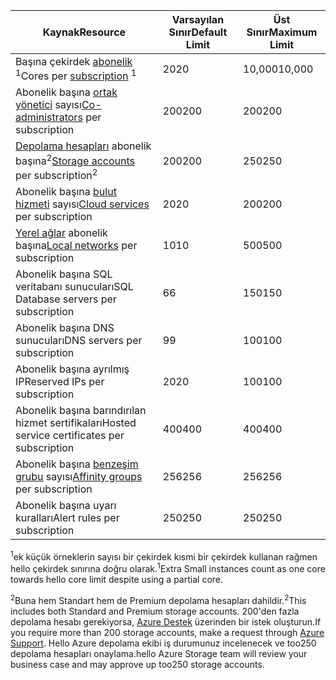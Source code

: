 | <span data-ttu-id="08fe1-101">Kaynak</span><span class="sxs-lookup"><span data-stu-id="08fe1-101">Resource</span></span> | <span data-ttu-id="08fe1-102">Varsayılan Sınır</span><span class="sxs-lookup"><span data-stu-id="08fe1-102">Default Limit</span></span> | <span data-ttu-id="08fe1-103">Üst Sınır</span><span class="sxs-lookup"><span data-stu-id="08fe1-103">Maximum Limit</span></span> |
| --- | --- | --- |
| <span data-ttu-id="08fe1-104">Başına çekirdek [abonelik](../articles/billing-buy-sign-up-azure-subscription.md) <sup>1</sup></span><span class="sxs-lookup"><span data-stu-id="08fe1-104">Cores per [subscription](../articles/billing-buy-sign-up-azure-subscription.md) <sup>1</sup></span></span> |<span data-ttu-id="08fe1-105">20</span><span class="sxs-lookup"><span data-stu-id="08fe1-105">20</span></span> |<span data-ttu-id="08fe1-106">10,000</span><span class="sxs-lookup"><span data-stu-id="08fe1-106">10,000</span></span> |
| <span data-ttu-id="08fe1-107">Abonelik başına [ortak yönetici](../articles/billing-add-change-azure-subscription-administrator.md) sayısı</span><span class="sxs-lookup"><span data-stu-id="08fe1-107">[Co-administrators](../articles/billing-add-change-azure-subscription-administrator.md) per subscription</span></span> |<span data-ttu-id="08fe1-108">200</span><span class="sxs-lookup"><span data-stu-id="08fe1-108">200</span></span> |<span data-ttu-id="08fe1-109">200</span><span class="sxs-lookup"><span data-stu-id="08fe1-109">200</span></span> |
| <span data-ttu-id="08fe1-110">[Depolama hesapları](../articles/storage/common/storage-create-storage-account.md) abonelik başına<sup>2</sup></span><span class="sxs-lookup"><span data-stu-id="08fe1-110">[Storage accounts](../articles/storage/common/storage-create-storage-account.md) per subscription<sup>2</sup></span></span> |<span data-ttu-id="08fe1-111">200</span><span class="sxs-lookup"><span data-stu-id="08fe1-111">200</span></span> |<span data-ttu-id="08fe1-112">250</span><span class="sxs-lookup"><span data-stu-id="08fe1-112">250</span></span> |
| <span data-ttu-id="08fe1-113">Abonelik başına [bulut hizmeti](../articles/cloud-services/cloud-services-choose-me.md) sayısı</span><span class="sxs-lookup"><span data-stu-id="08fe1-113">[Cloud services](../articles/cloud-services/cloud-services-choose-me.md) per subscription</span></span> |<span data-ttu-id="08fe1-114">20</span><span class="sxs-lookup"><span data-stu-id="08fe1-114">20</span></span> |<span data-ttu-id="08fe1-115">200</span><span class="sxs-lookup"><span data-stu-id="08fe1-115">200</span></span> |
| <span data-ttu-id="08fe1-116">[Yerel ağlar](http://msdn.microsoft.com/library/jj157100.aspx) abonelik başına</span><span class="sxs-lookup"><span data-stu-id="08fe1-116">[Local networks](http://msdn.microsoft.com/library/jj157100.aspx) per subscription</span></span> |<span data-ttu-id="08fe1-117">10</span><span class="sxs-lookup"><span data-stu-id="08fe1-117">10</span></span> |<span data-ttu-id="08fe1-118">500</span><span class="sxs-lookup"><span data-stu-id="08fe1-118">500</span></span> |
| <span data-ttu-id="08fe1-119">Abonelik başına SQL veritabanı sunucuları</span><span class="sxs-lookup"><span data-stu-id="08fe1-119">SQL Database servers per subscription</span></span> |<span data-ttu-id="08fe1-120">6</span><span class="sxs-lookup"><span data-stu-id="08fe1-120">6</span></span> |<span data-ttu-id="08fe1-121">150</span><span class="sxs-lookup"><span data-stu-id="08fe1-121">150</span></span> |
| <span data-ttu-id="08fe1-122">Abonelik başına DNS sunucuları</span><span class="sxs-lookup"><span data-stu-id="08fe1-122">DNS servers per subscription</span></span> |<span data-ttu-id="08fe1-123">9</span><span class="sxs-lookup"><span data-stu-id="08fe1-123">9</span></span> |<span data-ttu-id="08fe1-124">100</span><span class="sxs-lookup"><span data-stu-id="08fe1-124">100</span></span> |
| <span data-ttu-id="08fe1-125">Abonelik başına ayrılmış IP</span><span class="sxs-lookup"><span data-stu-id="08fe1-125">Reserved IPs per subscription</span></span> |<span data-ttu-id="08fe1-126">20</span><span class="sxs-lookup"><span data-stu-id="08fe1-126">20</span></span> |<span data-ttu-id="08fe1-127">100</span><span class="sxs-lookup"><span data-stu-id="08fe1-127">100</span></span> |
| <span data-ttu-id="08fe1-128">Abonelik başına barındırılan hizmet sertifikaları</span><span class="sxs-lookup"><span data-stu-id="08fe1-128">Hosted service certificates per subscription</span></span> |<span data-ttu-id="08fe1-129">400</span><span class="sxs-lookup"><span data-stu-id="08fe1-129">400</span></span> |<span data-ttu-id="08fe1-130">400</span><span class="sxs-lookup"><span data-stu-id="08fe1-130">400</span></span> |
| <span data-ttu-id="08fe1-131">Abonelik başına [benzeşim grubu](../articles/virtual-network/virtual-networks-migrate-to-regional-vnet.md) sayısı</span><span class="sxs-lookup"><span data-stu-id="08fe1-131">[Affinity groups](../articles/virtual-network/virtual-networks-migrate-to-regional-vnet.md) per subscription</span></span> |<span data-ttu-id="08fe1-132">256</span><span class="sxs-lookup"><span data-stu-id="08fe1-132">256</span></span> |<span data-ttu-id="08fe1-133">256</span><span class="sxs-lookup"><span data-stu-id="08fe1-133">256</span></span> |
| <span data-ttu-id="08fe1-134">Abonelik başına uyarı kuralları</span><span class="sxs-lookup"><span data-stu-id="08fe1-134">Alert rules per subscription</span></span> |<span data-ttu-id="08fe1-135">250</span><span class="sxs-lookup"><span data-stu-id="08fe1-135">250</span></span> |<span data-ttu-id="08fe1-136">250</span><span class="sxs-lookup"><span data-stu-id="08fe1-136">250</span></span> |

<span data-ttu-id="08fe1-137"><sup>1</sup>ek küçük örneklerin sayısı bir çekirdek kısmi bir çekirdek kullanan rağmen hello çekirdek sınırına doğru olarak.</span><span class="sxs-lookup"><span data-stu-id="08fe1-137"><sup>1</sup>Extra Small instances count as one core towards hello core limit despite using a partial core.</span></span>

<span data-ttu-id="08fe1-138"><sup>2</sup>Buna hem Standart hem de Premium depolama hesapları dahildir.</span><span class="sxs-lookup"><span data-stu-id="08fe1-138"><sup>2</sup>This includes both Standard and Premium storage accounts.</span></span> <span data-ttu-id="08fe1-139">200'den fazla depolama hesabı gerekiyorsa, [Azure Destek](https://azure.microsoft.com/support/faq/) üzerinden bir istek oluşturun.</span><span class="sxs-lookup"><span data-stu-id="08fe1-139">If you require more than 200 storage accounts, make a request through [Azure Support](https://azure.microsoft.com/support/faq/).</span></span> <span data-ttu-id="08fe1-140">Hello Azure depolama ekibi iş durumunuz incelenecek ve too250 depolama hesapları onaylama.</span><span class="sxs-lookup"><span data-stu-id="08fe1-140">hello Azure Storage team will review your business case and may approve up too250 storage accounts.</span></span> 

